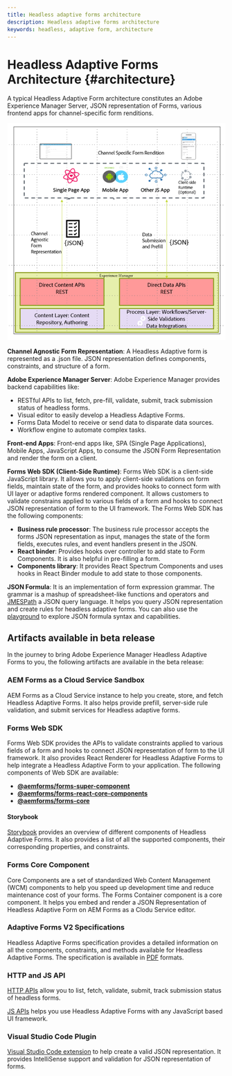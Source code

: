 ```yaml
---
title: Headless adaptive forms architecture
description: Headless adaptive forms architecture
keywords: headless, adaptive form, architecture
---
```


# Headless Adaptive Forms Architecture {#architecture}

A typical Headless Adaptive Form architecture  constitutes an Adobe Experience Manager Server, JSON representation of Forms, various frontend apps for channel-specific form renditions.

![Architecture](/help/assets/headless-af-architecture.png)

**Channel Agnostic Form Representation**: A Headless Adaptive form is represented as a .json file. JSON representation defines components, constraints, and structure of a form.

**Adobe Experience Manager Server**: Adobe Experience Manager provides backend capabilities like:  

* RESTful APIs to list, fetch, pre-fill, validate, submit, track submission status of headless forms.
* Visual editor to easily develop a Headless Adaptive Forms.
* Forms Data Model to receive or send data to disparate data sources.
* Workflow engine to automate complex tasks. 

**Front-end Apps**: Front-end apps like, SPA (Single Page Applications), Mobile Apps, JavaScript Apps, to consume the JSON Form Representation and render the form on a client. 

**Forms Web SDK (Client-Side Runtime)**: Forms Web SDK is a client-side JavaScript library. It allows you to apply client-side validations on form fields, maintain state of the form, and provides hooks to connect form with UI layer or adaptive forms rendered component. It allows customers to validate constrains applied to various fields of a form and hooks to connect JSON representation of form to the UI framework. The Forms Web SDK has the following components:
* **Business rule processor**: The business rule processor accepts the forms JSON representation as input, manages the state of the form fields, executes rules, and event handlers present in the JSON.
* **React binder**: Provides hooks over controller to add state to Form Components. It is also helpful in pre-filling a form.
* **Components library**: It provides React Spectrum Components and uses hooks in React Binder module to add state to those components.

<!-- **View Library (UI Layer)**: A custom form application built in a front-end language. You can use react, Angular, Flutter, NPM, Vue.js, Ionic, BootStrap, or any other language to built front end. You can also use the Headless Adaptive Forms Super Component, provided out-of-the-box, inside a react application to render a headless adaptive form. Headless adaptive forms super component makes use of OOTB react spectrum -based form components to render the Headless adaptive form. 

Core-Components: It enables use to render an Adaptive Form using JSON representation. It uses rule grammar to help create dynamic field interactions. The rule grammar is based on [JSON formula](http://github.com/adobe/json-formula/). You can develop your own renderer or embed the React based Adaptive Forms renderer, provided OOTB, in your front-end app to render the form. -->

**JSON Formula**: It is an implementation of form expression grammar. The grammar is a mashup of spreadsheet-like functions and operators and [JMESPath](https://jmespath.org/) a JSON query language.  It helps you query JSON representation and create rules for headless adaptive forms.  You can also use the [playground](https://opensource.adobe.com/json-formula/dist/index.html) to explore JSON formula syntax and capabilities.


## Artifacts available in beta release

In the journey to bring Adobe Experience Manager Headless Adaptive Forms to you, the following artifacts are available in the beta release:

<!-- ### React Renderer component -->


### AEM Forms as a Cloud Service Sandbox​

AEM Forms as a Cloud Service instance to help you create, store, and fetch Headless Adaptive Forms. It also helps provide prefill, server-side rule validation, and submit services for Headless adaptive forms.

### Forms Web SDK

Forms Web SDK provides the APIs to validate constraints applied to various fields of a form and hooks to connect JSON representation of form to the UI framework. It also provides     React Renderer​ for Headless Adaptive Forms to help integrate a Headless Adaptive Form to your application. The following components of Web SDK are available:

* **[@aemforms/forms-super-component](https://www.npmjs.com/package/@aemforms/forms-super-component)** 
* **[@aemforms/forms-react-core-components](https://www.npmjs.com/package/@aemforms/forms-react-core-components)**
* **[@aemforms/forms-core](https://www.npmjs.com/package/@aemforms/forms-core)**


#### Storybook

[Storybook](https://opensource.adobe.com/aem-forms-af-runtime/storybook/) provides an overview of different components of Headless Adaptive Forms. It also provides a list of all the supported components, their corresponding properties, and constraints.

### Forms Core Component  

<!-- Forms components are the structural elements that constitute the content of the form being authored. These components provide various form fields and ability to customize those fields. -->

Core Components are a set of standardized Web Content Management (WCM) components to help you speed up development time and reduce maintenance cost of your forms. The Forms Container component is a core component. It helps you embed and render a JSON Representation of Headless Adaptive Form on AEM Forms as a Clodu Service editor.  

### Adaptive Forms V2 Specifications

Headless Adaptive Forms specification provides a detailed information on all the components, constraints, and methods available for Headless Adaptive Forms. The specification is available in [PDF](/help/assets/Headless-Adaptive-Form-Specification.pdf) formats.

### HTTP and JS API

[HTTP APIs](https://opensource.adobe.com/aem-forms-af-runtime/api/) allow you to list, fetch, validate, submit, track submission status of headless forms.

[JS APIs](https://opensource.adobe.com/aem-forms-af-runtime/jsdocs/) helps you use Headless Adaptive Forms with any JavaScript based UI framework. 

### Visual Studio Code Plugin

[Visual Studio Code extension](/help/assets/adaptive-form-builder-0.11.0.vsix) to help create a valid JSON representation. It provides IntelliSense support and validation for JSON representation of forms.  

